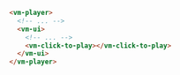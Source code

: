 ```html {5} title="example.html"
<vm-player>
  <!-- ... -->
  <vm-ui>
    <!-- ... -->
    <vm-click-to-play></vm-click-to-play>
  </vm-ui>
</vm-player>
```
